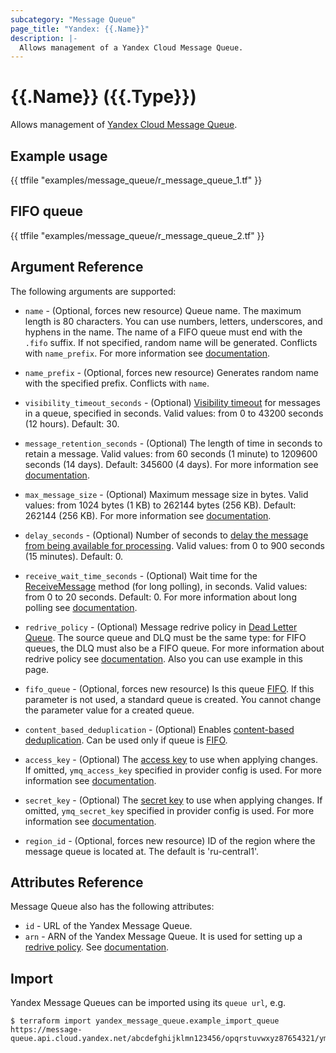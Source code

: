 ```yaml
---
subcategory: "Message Queue"
page_title: "Yandex: {{.Name}}"
description: |-
  Allows management of a Yandex Cloud Message Queue.
---
```


# {{.Name}} ({{.Type}})

Allows management of [Yandex Cloud Message Queue](https://cloud.yandex.com/docs/message-queue).

## Example usage

{{ tffile "examples/message_queue/r_message_queue_1.tf" }}

## FIFO queue

{{ tffile "examples/message_queue/r_message_queue_2.tf" }}

## Argument Reference

The following arguments are supported:

* `name` - (Optional, forces new resource) Queue name. The maximum length is 80 characters. You can use numbers, letters, underscores, and hyphens in the name. The name of a FIFO queue must end with the `.fifo` suffix. If not specified, random name will be generated. Conflicts with `name_prefix`. For more information see [documentation](https://cloud.yandex.com/docs/message-queue/api-ref/queue/CreateQueue).

* `name_prefix` - (Optional, forces new resource) Generates random name with the specified prefix. Conflicts with `name`.

* `visibility_timeout_seconds` - (Optional) [Visibility timeout](https://cloud.yandex.com/docs/message-queue/concepts/visibility-timeout) for messages in a queue, specified in seconds. Valid values: from 0 to 43200 seconds (12 hours). Default: 30.

* `message_retention_seconds` - (Optional) The length of time in seconds to retain a message. Valid values: from 60 seconds (1 minute) to 1209600 seconds (14 days). Default: 345600 (4 days). For more information see [documentation](https://cloud.yandex.com/docs/message-queue/api-ref/queue/CreateQueue).

* `max_message_size` - (Optional) Maximum message size in bytes. Valid values: from 1024 bytes (1 KB) to 262144 bytes (256 KB). Default: 262144 (256 KB). For more information see [documentation](https://cloud.yandex.com/docs/message-queue/api-ref/queue/CreateQueue).

* `delay_seconds` - (Optional) Number of seconds to [delay the message from being available for processing](https://cloud.yandex.com/docs/message-queue/concepts/delay-queues#delay-queues). Valid values: from 0 to 900 seconds (15 minutes). Default: 0.

* `receive_wait_time_seconds` - (Optional) Wait time for the [ReceiveMessage](https://cloud.yandex.com/docs/message-queue/api-ref/message/ReceiveMessage) method (for long polling), in seconds. Valid values: from 0 to 20 seconds. Default: 0. For more information about long polling see [documentation](https://cloud.yandex.com/docs/message-queue/concepts/long-polling).

* `redrive_policy` - (Optional) Message redrive policy in [Dead Letter Queue](https://cloud.yandex.com/docs/message-queue/concepts/dlq). The source queue and DLQ must be the same type: for FIFO queues, the DLQ must also be a FIFO queue. For more information about redrive policy see [documentation](https://cloud.yandex.com/docs/message-queue/api-ref/queue/CreateQueue). Also you can use example in this page.

* `fifo_queue` - (Optional, forces new resource) Is this queue [FIFO](https://cloud.yandex.com/docs/message-queue/concepts/queue#fifo-queues). If this parameter is not used, a standard queue is created. You cannot change the parameter value for a created queue.

* `content_based_deduplication` - (Optional) Enables [content-based deduplication](https://cloud.yandex.com/docs/message-queue/concepts/deduplication#content-based-deduplication). Can be used only if queue is [FIFO](https://cloud.yandex.com/docs/message-queue/concepts/queue#fifo-queues).

* `access_key` - (Optional) The [access key](https://cloud.yandex.com/docs/iam/operations/sa/create-access-key) to use when applying changes. If omitted, `ymq_access_key` specified in provider config is used. For more information see [documentation](https://cloud.yandex.com/docs/message-queue/quickstart).

* `secret_key` - (Optional) The [secret key](https://cloud.yandex.com/docs/iam/operations/sa/create-access-key) to use when applying changes. If omitted, `ymq_secret_key` specified in provider config is used. For more information see [documentation](https://cloud.yandex.com/docs/message-queue/quickstart).

* `region_id` - (Optional, forces new resource) ID of the region where the message queue is located at. The default is 'ru-central1'.

## Attributes Reference

Message Queue also has the following attributes:

* `id` - URL of the Yandex Message Queue.
* `arn` - ARN of the Yandex Message Queue. It is used for setting up a [redrive policy](https://cloud.yandex.com/docs/message-queue/concepts/dlq). See [documentation](https://cloud.yandex.com/docs/message-queue/api-ref/queue/SetQueueAttributes).

## Import

Yandex Message Queues can be imported using its `queue url`, e.g.

```
$ terraform import yandex_message_queue.example_import_queue https://message-queue.api.cloud.yandex.net/abcdefghijklmn123456/opqrstuvwxyz87654321/ymq_terraform_import_example
```
